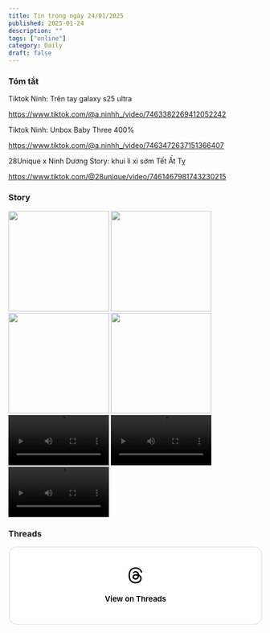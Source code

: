 ```yaml
---
title: Tin trong ngày 24/01/2025
published: 2025-01-24
description: ""
tags: ["online"]
category: Daily
draft: false
---
```


### Tóm tắt 


Tiktok Ninh: Trên tay galaxy s25 ultra

https://www.tiktok.com/@a.ninhh_/video/7463382269412052242

Tiktok Ninh: Unbox Baby Three 400%

https://www.tiktok.com/@a.ninhh_/video/7463472637151366407

28Unique x Ninh Dương Story: khui lì xì sớm Tết Ất Tỵ 

https://www.tiktok.com/@28unique/video/7461467981743230215


### Story 

<img width="200" src="https://github.com/user-attachments/assets/a1fe6e47-3f24-4a29-9ebc-afc0b325b231" />

<img width="200" src="https://github.com/user-attachments/assets/1c28d439-6c14-41e7-ab1c-c73c1bc05619" />

<img width="200" src="https://github.com/user-attachments/assets/c9602fb4-a84c-4988-a95d-a42689820d10" />

<img width="200" src="https://github.com/user-attachments/assets/e0fc6657-44de-472b-a140-b2b598103797" />

<video width="200" controls>
  <source type="video/mp4" src="https://github.com/user-attachments/assets/92b6d6e3-94d1-49d8-972e-d2c0e308467d" >
</video>

<video width="200" controls>
  <source type="video/mp4" src="https://github.com/user-attachments/assets/588cd8f2-a058-460e-b43c-11a6d146ae28" >
</video>

<video width="200" controls>
  <source type="video/mp4" src="https://github.com/user-attachments/assets/793c724f-a486-421a-bea3-880ac8fd5782" >
</video>

### Threads 

<blockquote class="text-post-media" data-text-post-permalink="https://www.threads.net/@ninhduong_summary/post/DFNqcv7TgQk" data-text-post-version="0" id="ig-tp-DFNqcv7TgQk" style=" background:#FFF; border-width: 1px; border-style: solid; border-color: #00000026; border-radius: 16px; max-width:540px; margin: 1px; min-width:270px; padding:0; width:99.375%; width:-webkit-calc(100% - 2px); width:calc(100% - 2px);"> <a href="https://www.threads.net/@ninhduong_summary/post/DFNqcv7TgQk" style=" background:#FFFFFF; line-height:0; padding:0 0; text-align:center; text-decoration:none; width:100%; font-family: -apple-system, BlinkMacSystemFont, sans-serif;" target="_blank"> <div style=" padding: 40px; display: flex; flex-direction: column; align-items: center;"><div style=" display:block; height:32px; width:32px; padding-bottom:20px;"> <svg aria-label="Threads" height="32px" role="img" viewBox="0 0 192 192" width="32px" xmlns="http://www.w3.org/2000/svg"> <path d="M141.537 88.9883C140.71 88.5919 139.87 88.2104 139.019 87.8451C137.537 60.5382 122.616 44.905 97.5619 44.745C97.4484 44.7443 97.3355 44.7443 97.222 44.7443C82.2364 44.7443 69.7731 51.1409 62.102 62.7807L75.881 72.2328C81.6116 63.5383 90.6052 61.6848 97.2286 61.6848C97.3051 61.6848 97.3819 61.6848 97.4576 61.6855C105.707 61.7381 111.932 64.1366 115.961 68.814C118.893 72.2193 120.854 76.925 121.825 82.8638C114.511 81.6207 106.601 81.2385 98.145 81.7233C74.3247 83.0954 59.0111 96.9879 60.0396 116.292C60.5615 126.084 65.4397 134.508 73.775 140.011C80.8224 144.663 89.899 146.938 99.3323 146.423C111.79 145.74 121.563 140.987 128.381 132.296C133.559 125.696 136.834 117.143 138.28 106.366C144.217 109.949 148.617 114.664 151.047 120.332C155.179 129.967 155.42 145.8 142.501 158.708C131.182 170.016 117.576 174.908 97.0135 175.059C74.2042 174.89 56.9538 167.575 45.7381 153.317C35.2355 139.966 29.8077 120.682 29.6052 96C29.8077 71.3178 35.2355 52.0336 45.7381 38.6827C56.9538 24.4249 74.2039 17.11 97.0132 16.9405C119.988 17.1113 137.539 24.4614 149.184 38.788C154.894 45.8136 159.199 54.6488 162.037 64.9503L178.184 60.6422C174.744 47.9622 169.331 37.0357 161.965 27.974C147.036 9.60668 125.202 0.195148 97.0695 0H96.9569C68.8816 0.19447 47.2921 9.6418 32.7883 28.0793C19.8819 44.4864 13.2244 67.3157 13.0007 95.9325L13 96L13.0007 96.0675C13.2244 124.684 19.8819 147.514 32.7883 163.921C47.2921 182.358 68.8816 191.806 96.9569 192H97.0695C122.03 191.827 139.624 185.292 154.118 170.811C173.081 151.866 172.51 128.119 166.26 113.541C161.776 103.087 153.227 94.5962 141.537 88.9883ZM98.4405 129.507C88.0005 130.095 77.1544 125.409 76.6196 115.372C76.2232 107.93 81.9158 99.626 99.0812 98.6368C101.047 98.5234 102.976 98.468 104.871 98.468C111.106 98.468 116.939 99.0737 122.242 100.233C120.264 124.935 108.662 128.946 98.4405 129.507Z" /></svg></div><div style=" font-size: 15px; line-height: 21px; color: #000000; font-weight: 600; "> View on Threads</div></div></a></blockquote>
<script async src="https://www.threads.net/embed.js"></script>